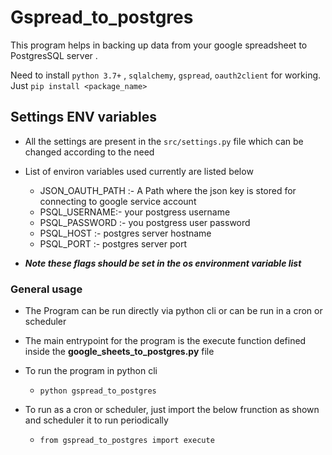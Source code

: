 # Gspread_to_postgres

This program helps in backing up data from your google spreadsheet to PostgresSQL server .

Need to install ```python 3.7+``` , ```sqlalchemy```, ```gspread```, ```oauth2client``` for working.
Just ```pip install <package_name>```

## Settings ENV variables 

* All the settings are present in the ```src/settings.py``` file which can be changed according to the need
* List of environ variables used currently are listed below
    * JSON_OAUTH_PATH :- A Path where the json key is stored for connecting to google service account
    * PSQL_USERNAME:- your postgress username
    * PSQL_PASSWORD :- you postgress user password
    * PSQL_HOST :- postgres server hostname
    * PSQL_PORT :- postgres server port 

* ***Note these flags should be set in the os environment variable list***

### General usage ###
* The Program can be run directly via python cli or can be run in a cron or scheduler
* The main entrypoint for the program is the execute function defined inside the **google_sheets_to_postgres.py** file
* To run the program in python cli 

    * ``` python gspread_to_postgres ```

* To run as a cron or scheduler, just import the below frunction as shown and scheduler it to run periodically

    * ``` from gspread_to_postgres import execute ```

